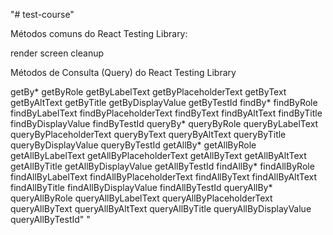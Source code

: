"# test-course"

Métodos comuns do React Testing Library:

render
screen
cleanup

Métodos de Consulta (Query) do React Testing Library

getBy*
getByRole
getByLabelText
getByPlaceholderText
getByText
getByAltText
getByTitle
getByDisplayValue
getByTestId
findBy*
findByRole
findByLabelText
findByPlaceholderText
findByText
findByAltText
findByTitle
findByDisplayValue
findByTestId
queryBy*
queryByRole
queryByLabelText
queryByPlaceholderText
queryByText
queryByAltText
queryByTitle
queryByDisplayValue
queryByTestId
getAllBy*
getAllByRole
getAllByLabelText
getAllByPlaceholderText
getAllByText
getAllByAltText
getAllByTitle
getAllByDisplayValue
getAllByTestId
findAllBy*
findAllByRole
findAllByLabelText
findAllByPlaceholderText
findAllByText
findAllByAltText
findAllByTitle
findAllByDisplayValue
findAllByTestId
queryAllBy*
queryAllByRole
queryAllByLabelText
queryAllByPlaceholderText
queryAllByText
queryAllByAltText
queryAllByTitle
queryAllByDisplayValue
queryAllByTestId"
"
